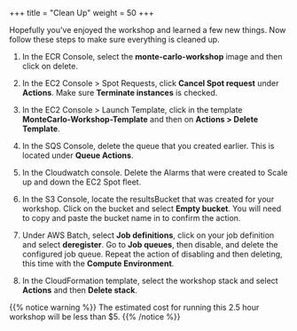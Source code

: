 +++
title = "Clean Up"
weight = 50
+++

Hopefully you've enjoyed the workshop and learned a few new things. Now follow these steps to make sure everything is cleaned up.

1. In the ECR Console, select the **monte-carlo-workshop** image and then click on delete.

1. In the EC2 Console > Spot Requests, click **Cancel Spot request** under **Actions**. Make sure **Terminate instances** is checked.

1. In the EC2 Console > Launch Template, click in the template **MonteCarlo-Workshop-Template** and then on **Actions > Delete Template**.

1. In the SQS Console, delete the queue that you created earlier. This is located under **Queue Actions**.

1. In the Cloudwatch console. Delete the Alarms that were created to Scale up and down the EC2 Spot fleet.

1. In the S3 Console, locate the resultsBucket that was created for your workshop. Click on the bucket and select **Empty bucket**. You will need to copy and paste the bucket name in to confirm the action. 

1. Under AWS Batch, select **Job definitions**, click on your job definition and select 
**deregister**. Go to **Job queues**, then disable, and delete the configured job queue. 
Repeat the action of disabling and then deleting, this time with the **Compute Environment**.

1. In the CloudFormation template, select the workshop stack and select **Actions** and then **Delete stack**.

{{% notice warning %}}
The estimated cost for running this 2.5 hour workshop will be less than $5.
{{% /notice %}}
